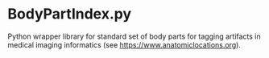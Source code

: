 # BodyPartIndex.py
Python wrapper library for standard set of body parts for tagging artifacts in medical imaging informatics (see https://www.anatomiclocations.org).
